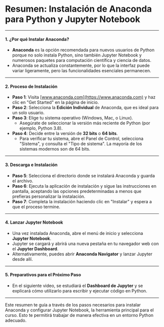 # Resumen: Instalación de Anaconda para Python y Jupyter Notebook

---

#### 1. **¿Por qué Instalar Anaconda?**
   - **Anaconda** es la opción recomendada para nuevos usuarios de Python porque no solo instala Python, sino también Jupyter Notebook y numerosos paquetes para computación científica y ciencia de datos.
   - Anaconda se actualiza constantemente, por lo que la interfaz puede variar ligeramente, pero las funcionalidades esenciales permanecen.

---

#### 2. **Proceso de Instalación**
   - **Paso 1**: Visita [www.anaconda.com](https://www.anaconda.com) y haz clic en "Get Started" en la página de inicio.
   - **Paso 2**: Selecciona la **Edición Individual** de Anaconda, que es ideal para un solo usuario.
   - **Paso 3**: Elige tu sistema operativo (Windows, Mac, o Linux).
     - Asegúrate de seleccionar la versión más reciente de Python (por ejemplo, Python 3.8).
   - **Paso 4**: Decide entre la versión de **32 bits** o **64 bits**.
     - Para verificar tu sistema, abre el Panel de Control, selecciona "Sistema", y consulta el "Tipo de sistema". La mayoría de los sistemas modernos son de 64 bits.

---

#### 3. **Descarga e Instalación**
   - **Paso 5**: Selecciona el directorio donde se instalará Anaconda y guarda el archivo.
   - **Paso 6**: Ejecuta la aplicación de instalación y sigue las instrucciones en pantalla, aceptando las opciones predeterminadas a menos que prefieras personalizar la instalación.
   - **Paso 7**: Completa la instalación haciendo clic en "Instalar" y espera a que el proceso termine.

---

#### 4. **Lanzar Jupyter Notebook**
   - Una vez instalada Anaconda, abre el menú de inicio y selecciona **Jupyter Notebook**.
   - Jupyter se cargará y abrirá una nueva pestaña en tu navegador web con el **Jupyter Dashboard**.
   - Alternativamente, puedes abrir **Anaconda Navigator** y lanzar Jupyter desde allí.

---

#### 5. **Preparativos para el Próximo Paso**
   - En el siguiente video, se estudiará el **Dashboard de Jupyter** y se explicará cómo utilizarlo para escribir y ejecutar código en Python.

---

Este resumen te guía a través de los pasos necesarios para instalar Anaconda y configurar Jupyter Notebook, la herramienta principal para el curso. Esto te permitirá trabajar de manera efectiva en un entorno Python adecuado.